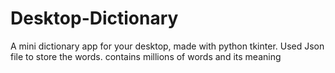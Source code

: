 # Desktop-Dictionary
A mini dictionary app for your desktop, made with python tkinter.
Used Json file to store the words. contains millions of words and its meaning 
